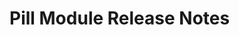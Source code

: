 <!-- Release notes authoring guidelines: http://keepachangelog.com/ -->

# Pill Module Release Notes

<!-- ## [Unreleased] -->
